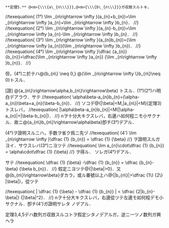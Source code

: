 	**定理5.** @<m>{\\\{a\_{n\\\}}},@<m>{\\\{b\_{n\\\}}}ガ収斂スルトキ，

//texequation{
(1°)      \lim \_{n\rightarrow \infty }(a\_{n}+b\_{n})=\lim \_{n\rightarrow \infty }a\_{n}+\lim \_{n\rightarrow \infty }b\_{n}．
//}
//texequation{
(2°)      \lim \_{n\rightarrow \infty }(a\_{n}-b\_{n})=\lim \_{n\rightarrow \infty }a\_{n}-\lim \_{n\rightarrow \infty }b\_{n}．
//}
//texequation{
(3°)      \lim \_{n\rightarrow \infty }(a\_{n}b\_{n})=(\lim \_{n\rightarrow \infty }a\_{n})(\lim \_{n\rightarrow \infty }b\_{n})．
//}
//texequation{
(4°)      \lim \_{n\rightarrow \infty }\dfrac {a\_{n}} {b\_{n}}=\dfrac{\lim \_{n\rightarrow \infty }a\_{n}} {\lim \_{n\rightarrow \infty }b\_{n}}．
//}

但，(4°)ニ於テハ@<m>{b\_{n\\\} \\neq 0,} @<m>{\\lim \_{n\\rightarrow \\infty \\\}b\_{n\\\}\\neq 0}トスル．

[證] @<m>{a\_{n\\\}\\rightarrow\\alpha,b\_{n\\\}\\rightarrow\\beta} トスル．(1°)(2°)ハ明白デアラウ．サテ
//texequation{
\alpha\beta-a\_{n}b\_{n}=(\alpha-a\_{n})\beta+a\_{n}(\beta-b\_{n})．
//}
ソコデ@<m>{|\\beta|<M,|a\_{n\\\}|<M}(定理3)トスレバ，
//texequation{
|\alpha\beta-a\_{n}b\_{n}|<M(|\alpha-a\_{n}|+|\beta-b\_{n}|)．
//}
nヲ十分大キクスレバ，右邊ハ如何程ニモ小サクナル．故ニ@<m>{a\_{n\\\}b\_{n\\\}\\rightarrow\\alpha\\beta}卽チ(3°)デアル．

(4°)ヲ證明スルニハ，手数ヲ省ク爲ニ先ヅ
//texequation{
(4')      \lim \_{n\rightarrow \infty }\dfrac {1} {b\_{n}} = \dfrac {1} {\beta}
//}
ヲ證明スルガヨイ．サウスレバ(3°)ニヨツテ
//texequation{
\lim a\_{n}\cdot\dfrac {1} {b\_{n}} = \alpha\cdot\dfrac {1} {\beta}
//}
ヲ得ル． ソレガ(4°)デアル．

サテ
//texequation{
\dfrac {1} {\beta} -\dfrac {1} {b\_{n}} = \dfrac {b\_{n}-\beta} {\beta b\_{n}}．
//}
假定ニヨツテ@<m>{|\\beta|>0}．又@<m>{b\_{n\\\}\\rightarrow\\beta}ダカラ，或ル番號以上ハ@<m>{|b\_{n\\\}|>\\dfrac {1\\\} {2\\\} |\\beta|}，從ツテ

//texequation{
| \dfrac {1} {\beta} - \dfrac {1} {b\_{n}} | < \dfrac {2|b\_{n}-\beta|} {|\beta|^2}．
//}
nヲ十分大キクスレバ，右邊從ツテ左邊モ如何程デモ小サクナル．卽チ(4')ガ證明サレタ
ノデアル．

定理3,4,5デハ数列ガ収斂スルコトヲ假定シタノデアルガ，逆ニ一ツノ数列ガ興ヘラ
